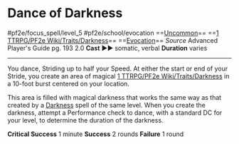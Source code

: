 # Dance of Darkness
#pf2e/focus_spell/level_5 #pf2e/school/evocation 
==[Uncommon](rules/traits/uncommon.md)== ==[1 TTRPG/PF2e Wiki/Traits/Darkness](1%20TTRPG/PF2e%20Wiki/Traits/Darkness)== ==[Evocation](rules/traits/evocation.md)==
*Source* Advanced Player's Guide pg. 193 2.0
**Cast** ►► somatic, verbal
**Duration** varies

---
You dance, Striding up to half your Speed. At either the start or end of your Stride, you create an area of magical [1 TTRPG/PF2e Wiki/Traits/Darkness](1%20TTRPG/PF2e%20Wiki/Traits/Darkness) in a 10-foot burst centered on your location.

This area is filled with magical darkness that works the same way as that created by a [Darkness](1%20TTRPG/PF2e%20Wiki/Magic/Spells/Level%202/Darkness) spell of the same level. When you create the darkness, attempt a Performance check to dance, with a standard DC for your level, to determine the duration of the darkness.

**Critical Success** 1 minute
**Success** 2 rounds
**Failure** 1 round